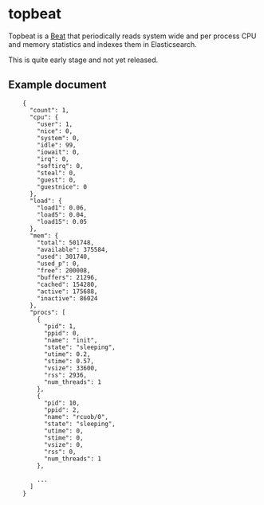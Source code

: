 # topbeat

Topbeat is a [Beat](https://www.elastic.co/products/beats) that periodically
reads system wide and per process CPU and memory statistics and indexes them in
Elasticsearch.

This is quite early stage and not yet released.

## Example document

        {
          "count": 1,
          "cpu": {
            "user": 1,
            "nice": 0,
            "system": 0,
            "idle": 99,
            "iowait": 0,
            "irq": 0,
            "softirq": 0,
            "steal": 0,
            "guest": 0,
            "guestnice": 0
          },
          "load": {
            "load1": 0.06,
            "load5": 0.04,
            "load15": 0.05
          },
          "mem": {
            "total": 501748,
            "available": 375584,
            "used": 301740,
            "used_p": 0,
            "free": 200008,
            "buffers": 21296,
            "cached": 154280,
            "active": 175688,
            "inactive": 86024
          },
          "procs": [
            {
              "pid": 1,
              "ppid": 0,
              "name": "init",
              "state": "sleeping",
              "utime": 0.2,
              "stime": 0.57,
              "vsize": 33600,
              "rss": 2936,
              "num_threads": 1
            },
            {
              "pid": 10,
              "ppid": 2,
              "name": "rcuob/0",
              "state": "sleeping",
              "utime": 0,
              "stime": 0,
              "vsize": 0,
              "rss": 0,
              "num_threads": 1
            },

            ...
          ]
        }

